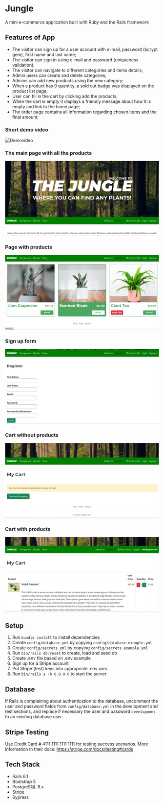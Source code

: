 # Jungle

A mini e-commerce application built with Ruby and the Rails framework

## Features of App
- The visitor can sign up for a user account with e-mail, password (bcrypt gem), first name and last name;
- The visitor can sign in using e-mail and password (uniqueness validation);
- The visitor can navigate to different categories and items details;
- Admin users can create and delete categories;
- Admins can add new products using the new category;
- When a product has 0 quantity, a sold out badge was displayed on the product list page;
- User can fill in the cart by clicking add the products;
- When the cart is empty it displays a friendly message about how it is empty and link to the home page;
- The order page contains all information regarding chosen items and the final amount;

### Short demo video
![Demovideo](/public/docs/demo9.gif)

### The main page with all the products
![Main page](/public/docs/main.png)

### Page with products
![Like page](/public/docs/plants.png)

### Sign up form
![Modal page](/public/docs/signup.png)

### Cart without products
![Modal page](/public/docs/my-cart-zero.png)

### Cart with products
![Modal page](/public/docs/my-cart.png)


## Setup

1. Run `bundle install` to install dependencies
2. Create `config/database.yml` by copying `config/database.example.yml`
3. Create `config/secrets.yml` by copying `config/secrets.example.yml`
4. Run `bin/rails db:reset` to create, load and seed db
5. Create .env file based on .env.example
6. Sign up for a Stripe account
7. Put Stripe (test) keys into appropriate .env vars
8. Run `bin/rails s -b 0.0.0.0` to start the server

## Database

If Rails is complaining about authentication to the database, uncomment the user and password fields from `config/database.yml` in the development and test sections, and replace if necessary the user and password `development` to an existing database user.

## Stripe Testing

Use Credit Card # 4111 1111 1111 1111 for testing success scenarios.
More information in their docs: <https://stripe.com/docs/testing#cards>

## Tech Stack

- Rails 6.1
- Bootstrap 5
- PostgreSQL 9.x
- Stripe
- Sypress
